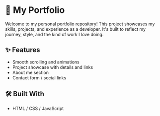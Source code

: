 # 💼 My Portfolio

Welcome to my personal portfolio repository! This project showcases my skills, projects, and experience as a developer. It's built to reflect my journey, style, and the kind of work I love doing.

## ✨ Features


- Smooth scrolling and animations
- Project showcase with details and links
- About me section
- Contact form / social links

## 🛠️ Built With

- HTML / CSS / JavaScript




